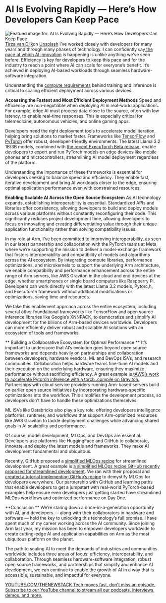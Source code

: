 # AI Is Evolving Rapidly — Here’s How Developers Can Keep Pace
![Featued image for: AI Is Evolving Rapidly — Here’s How Developers Can Keep Pace](https://cdn.thenewstack.io/media/2025/01/d53fca28-tirza-van-dijk-i8ohou-wlo4-unsplash-1024x683.jpg)
[Tirza van Dijk](https://unsplash.com/@tirzavandijk?utm_content=creditCopyText&utm_medium=referral&utm_source=unsplash)on
[Unsplash](https://unsplash.com/photos/person-facing-tuned-on-macbook-pro-I8OhOu-wLO4?utm_content=creditCopyText&utm_medium=referral&utm_source=unsplash)
I’ve worked closely with developers for many years and through many phases of technology. I can confidently say[ the pace at which AI innovation](https://thenewstack.io/whats-ahead-for-ai-assisted-coding-open-source-and-more/) is happening is unlike anything we’ve seen before. Efficiency is key for developers to keep this pace and for the industry to reach a point where AI can scale for everyone’s benefit. It’s achieved in deploying AI-based workloads through seamless hardware-software integration.

Understanding the [compute requirements](https://thenewstack.io/whats-driving-the-rising-cost-of-observability/) behind training and inference is critical to scaling efficient deployment across various devices.

**Accessing the Fastest and Most Efficient Deployment Methods**
Speed and efficiency are non-negotiable when deploying AI in real-world applications. For example, edge AI must process data close to the source, often with low latency, to enable real-time responses. This is especially critical for telemedicine, autonomous vehicles, and online gaming apps.

Developers need the right deployment tools to accelerate model iteration, helping bring solutions to market faster. Frameworks like [TensorFlow](https://thenewstack.io/python-tutorial-use-tensorflow-to-generate-predictive-text/) and [PyTorch](https://thenewstack.io/why-pytorch-gets-all-the-love/) offer robust, developer-friendly environments. The latest Llama 3.2 1B/3B models, combined with [the recent ExecuTorch Beta release](https://pytorch.org/blog/executorch-beta/)__,__ enable developers to export and run PyTorch models on edge devices like mobile phones and microcontrollers, streamlining AI model deployment regardless of the platform.

Understanding the importance of these frameworks is essential for developers seeking to balance speed and efficiency. They enable fast, iterative development and bring AI workloads closer to the edge, ensuring optimal application performance even with constrained resources.

**Enabling Scalable AI Across the Open Source Ecosystem**
As AI technology expands, establishing interoperability is essential. Standardized APIs and libraries offer consistency, allowing developers to build and deploy models across various platforms without constantly reconfiguring their code. This significantly reduces project development time, allowing developers to focus on innovating and creating differentiating value through their unique application functionality rather than solving compatibility issues.

In my role at Arm, I’ve been committed to improving interoperability, as seen in our latest partnership and collaboration with the PyTorch teams at Meta, where we’re supporting the mission to deliver a model-exchange framework that fosters interoperability and compatibility of models and algorithms across the AI ecosystem. By integrating compute libraries, performance optimizations, and microkernels to support the underlying Arm architecture, we enable compatibility and performance enhancement across the entire range of Arm servers, like AWS Graviton in the cloud and end devices at the edge, whether smartphones or single board computers like Raspberry Pi. Developers can work directly with the latest Llama 3.2 models, Pytorc,h, and Executorch framework without additional modifications or optimizations, saving time and resources.

We take this enablement approach across the entire ecosystem, including several other foundational frameworks like TensorFlow and open source inference libraries like Google’s XNNPACK, to democratize and simplify AI development for the billions of Arm-based devices worldwide. Developers can more efficiently deliver robust and scalable AI solutions with an ecosystem of tools and frameworks.

** Building a Collaborative Ecosystem for Optimal Performance **
It’s important to underscore that AI’s evolution goes beyond open source frameworks and depends heavily on partnerships and collaboration between developers, hardware vendors, ML and DevOps ISVs, and research communities. Collaboration helps hardware teams fine-tune AI models and their execution on the underlying hardware, ensuring they maximize performance without sacrificing efficiency. A great example is [tAWS’s work to accelerate Pytorch inference with a torch .compile on Graviton. ](https://aws.amazon.com/blogs/machine-learning/accelerated-pytorch-inference-with-torch-compile-on-aws-graviton-processors/)Partnerships with cloud service providers running Arm-based servers build on earlier open source initiatives by incorporating hardware-specific optimizations into the workflow. This simplifies the development process, so developers don’t have to handle these optimizations themselves.

ML ISVs like Databricks also play a key role, offering developers intelligence platforms, runtimes, and workflows that support Arm-optimized resources like AWS Graviton to tackle deployment challenges while advancing shared goals in AI scalability and performance.

Of course, model development, MLOps, and DevOps are essential. Developers use platforms like HuggingFace and GitHub to collaborate, innovate, and deploy the latest models and frameworks. They make AI development fundamental and ubiquitous.

Recently, GitHub proposed a [simplified MLOps recipe](https://github.blog/enterprise-software/ci-cd/streamlining-your-mlops-pipeline-with-github-actions-and-arm64-runners/) for streamlined development. A great example is [a simplified MLOps recipe GitHub recently proposed for streamlined development](https://github.blog/enterprise-software/ci-cd/streamlining-your-mlops-pipeline-with-github-actions-and-arm64-runners/). We ran with their proposal and [created a tutorial implementing GitHub’s recipe](https://learn.arm.com/learning-paths/servers-and-cloud-computing/gh-runners/) to demystify MLOps for developers everywhere. Our partnership with GitHub and learning paths that enable developers to get a jumpstart with real-world PyTorch-based examples help ensure even developers just getting started have streamlined MLOps workflows and optimized performance on Day One.

**Conclusion **
We’re staring down a once-in-a-generation opportunity with AI, and developers — along with their collaborators in hardware and software — hold the key to unlocking this technology’s full promise. I have spent much of my career working across the AI community. Since joining Arm last year, my mission has been to empower developers worldwide to create cutting-edge AI and application capabilities on Arm as the most ubiquitous platform on the planet.

The path to scaling AI to meet the demands of industries and communities worldwide includes three areas of focus: efficiency, interoperability, and collaboration. Through seamless hardware-software integration, robust open source frameworks, and partnerships that simplify and enhance AI development, we can continue to enable the growth of AI in a way that is accessible, sustainable, and impactful for everyone.

[
YOUTUBE.COM/THENEWSTACK
Tech moves fast, don't miss an episode. Subscribe to our YouTube
channel to stream all our podcasts, interviews, demos, and more.
](https://youtube.com/thenewstack?sub_confirmation=1)